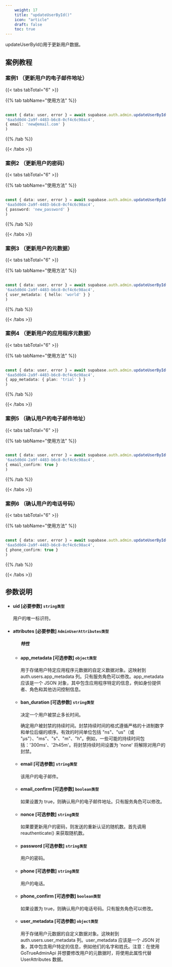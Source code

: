 ```yaml
---
    weight: 17
    title: "updateUserById()"
    icon: "article"
    draft: false
    toc: true
---
```



updateUserById()用于更新用户数据。

## 案例教程

### 案例1 （更新用户的电子邮件地址）

{{< tabs tabTotal="6" >}}


{{% tab tabName="使用方法" %}}



  ```ts
                                                                                
const { data: user, error } = await supabase.auth.admin.updateUserById(
  '6aa5d0d4-2a9f-4483-b6c8-0cf4c6c98ac4',
  { email: 'new@email.com' }
)
  ```



{{% /tab %}}

{{< /tabs >}}

### 案例2 （更新用户的密码）

{{< tabs tabTotal="6" >}}


{{% tab tabName="使用方法" %}}



  ```ts
                                                                                
const { data: user, error } = await supabase.auth.admin.updateUserById(
  '6aa5d0d4-2a9f-4483-b6c8-0cf4c6c98ac4',
  { password: 'new_password' }
)
  ```



{{% /tab %}}

{{< /tabs >}}

### 案例3 （更新用户的元数据）

{{< tabs tabTotal="6" >}}


{{% tab tabName="使用方法" %}}



  ```ts
                                                                                
const { data: user, error } = await supabase.auth.admin.updateUserById(
  '6aa5d0d4-2a9f-4483-b6c8-0cf4c6c98ac4',
  { user_metadata: { hello: 'world' } }
)
  ```



{{% /tab %}}

{{< /tabs >}}

### 案例4 （更新用户的应用程序元数据）

{{< tabs tabTotal="6" >}}


{{% tab tabName="使用方法" %}}



  ```ts
                                                                                
const { data: user, error } = await supabase.auth.admin.updateUserById(
  '6aa5d0d4-2a9f-4483-b6c8-0cf4c6c98ac4',
  { app_metadata: { plan: 'trial' } }
)
  ```



{{% /tab %}}

{{< /tabs >}}

### 案例5 （确认用户的电子邮件地址）

{{< tabs tabTotal="6" >}}


{{% tab tabName="使用方法" %}}



  ```ts
                                                                                
const { data: user, error } = await supabase.auth.admin.updateUserById(
  '6aa5d0d4-2a9f-4483-b6c8-0cf4c6c98ac4',
  { email_confirm: true }
)
  ```



{{% /tab %}}

{{< /tabs >}}

### 案例6 （确认用户的电话号码）

{{< tabs tabTotal="6" >}}


{{% tab tabName="使用方法" %}}



  ```ts
                                                                                
const { data: user, error } = await supabase.auth.admin.updateUserById(
  '6aa5d0d4-2a9f-4483-b6c8-0cf4c6c98ac4',
  { phone_confirm: true }
)
  ```



{{% /tab %}}

{{< /tabs >}}



## 参数说明


<ul className="method-list-group">
  

<li className="method-list-item">
  <h4 className="method-list-item-label">
    <span className="method-list-item-label-name">
      uid
    </span>
    <span className="method-list-item-label-badge required">
      [必要参数]
    </span>
    <span className="method-list-item-validation">
      <code>string类型</code>
    </span>
  </h4>
  <div class="method-list-item-description">


用户的唯一标识符。

  </div>
  
</li>



<li className="method-list-item">
  <h4 className="method-list-item-label">
    <span className="method-list-item-label-name">
      attributes
    </span>
    <span className="method-list-item-label-badge required">
      [必要参数]
    </span>
    <span className="method-list-item-validation">
      <code>AdminUserAttributes类型</code>
    </span>
  </h4>
  
<ul className="method-list-group">
  <h5 class="method-list-title method-list-title-isChild expanded">特性</h5>

<li className="method-list-item">
  <h4 className="method-list-item-label">
    <span className="method-list-item-label-name">
      app_metadata
    </span>
    <span className="method-list-item-label-badge false">
      [可选参数]
    </span>
    <span className="method-list-item-validation">
      <code>object类型</code>
    </span>
  </h4>
  <div class="method-list-item-description">

用于存储用户特定应用程序元数据的自定义数据对象。这映射到 auth.users.app_metadata 列。只有服务角色可以修改。app_metadata 应该是一个 JSON 对象，其中包含应用程序特定的信息，例如身份提供者、角色和其他访问控制信息。
  
  </div>
  
</li>


<li className="method-list-item">
  <h4 className="method-list-item-label">
    <span className="method-list-item-label-name">
      ban_duration
    </span>
    <span className="method-list-item-label-badge false">
      [可选参数]
    </span>
    <span className="method-list-item-validation">
      <code>string类型</code>
    </span>
  </h4>
  <div class="method-list-item-description">

决定一个用户被禁止多长时间。

确定用户被封禁的持续时间。封禁持续时间的格式遵循严格的十进制数字和单位后缀的顺序。有效的时间单位包括 "ns"、"us"（或 "µs"）、"ms"、"s"、"m"、"h"。例如，一些可能的持续时间包括：'300ms'、'2h45m'。将封禁持续时间设置为 'none' 将解除对用户的封禁。

  </div>
  
</li>


<li className="method-list-item">
  <h4 className="method-list-item-label">
    <span className="method-list-item-label-name">
      email
    </span>
    <span className="method-list-item-label-badge false">
      [可选参数]
    </span>
    <span className="method-list-item-validation">
      <code>string类型</code>
    </span>
  </h4>
  <div class="method-list-item-description">

该用户的电子邮件。

  </div>
  
</li>


<li className="method-list-item">
  <h4 className="method-list-item-label">
    <span className="method-list-item-label-name">
      email_confirm
    </span>
    <span className="method-list-item-label-badge false">
      [可选参数]
    </span>
    <span className="method-list-item-validation">
      <code>boolean类型</code>
    </span>
  </h4>
  <div class="method-list-item-description">

如果设置为 true，则确认用户的电子邮件地址。只有服务角色可以修改。

  </div>
  
</li>



<li className="method-list-item">
  <h4 className="method-list-item-label">
    <span className="method-list-item-label-name">
      nonce
    </span>
    <span className="method-list-item-label-badge false">
      [可选参数]
    </span>
    <span className="method-list-item-validation">
      <code>string类型</code>
    </span>
  </h4>
  <div class="method-list-item-description">

如果要更新用户的密码，则发送的重新认证的随机数。首先调用 reauthenticate() 来获取随机数。

  </div>
  
</li>





<li className="method-list-item">
  <h4 className="method-list-item-label">
    <span className="method-list-item-label-name">
      password
    </span>
    <span className="method-list-item-label-badge false">
      [可选参数]
    </span>
    <span className="method-list-item-validation">
      <code>string类型</code>
    </span>
  </h4>
  <div class="method-list-item-description">

用户的密码。

  </div>
  
</li>


<li className="method-list-item">
  <h4 className="method-list-item-label">
    <span className="method-list-item-label-name">
      phone
    </span>
    <span className="method-list-item-label-badge false">
      [可选参数]
    </span>
    <span className="method-list-item-validation">
      <code>string类型</code>
    </span>
  </h4>
  <div class="method-list-item-description">

用户的电话。

  </div>
  
</li>


<li className="method-list-item">
  <h4 className="method-list-item-label">
    <span className="method-list-item-label-name">
      phone_confirm
    </span>
    <span className="method-list-item-label-badge false">
      [可选参数]
    </span>
    <span className="method-list-item-validation">
      <code>boolean类型</code>
    </span>
  </h4>
  <div class="method-list-item-description">

如果设置为 true，则确认用户的电话号码。只有服务角色可以修改。

  </div>
  
</li>


<li className="method-list-item">
  <h4 className="method-list-item-label">
    <span className="method-list-item-label-name">
      user_metadata
    </span>
    <span className="method-list-item-label-badge false">
      [可选参数]
    </span>
    <span className="method-list-item-validation">
      <code>object类型</code>
    </span>
  </h4>
  <div class="method-list-item-description">

用于存储用户元数据的自定义数据对象。这映射到 auth.users.user_metadata 列。user_metadata 应该是一个 JSON 对象，其中包含用户特定的信息，例如他们的名字和姓氏。注意：在使用 GoTrueAdminApi 并想要修改用户的元数据时，将使用此属性代替 UserAttributes 数据。

  </div>
  
</li>

</ul>

</li>

</ul>













